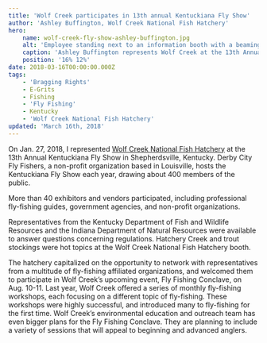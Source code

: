```yaml
---
title: 'Wolf Creek participates in 13th annual Kentuckiana Fly Show'
author: 'Ashley Buffington, Wolf Creek National Fish Hatchery'
hero:
    name: wolf-creek-fly-show-ashley-buffington.jpg
    alt: 'Employee standing next to an information booth with a beaming smile.'
    caption: 'Ashley Buffington represents Wolf Creek at the 13th Annual Kentuckiana Fly Show.  Photo by USFWS.'
    position: '16% 12%'
date: 2018-03-16T00:00:00.000Z
tags:
    - 'Bragging Rights'
    - E-Grits
    - Fishing
    - 'Fly Fishing'
    - Kentucky
    - 'Wolf Creek National Fish Hatchery'
updated: 'March 16th, 2018'
---
```


On Jan. 27, 2018, I represented [Wolf Creek National Fish Hatchery](https://www.fws.gov/wolfcreek) at the 13th Annual Kentuckiana Fly Show in Shepherdsville, Kentucky. Derby City Fly Fishers, a non-profit organization based in Louisville, hosts the Kentuckiana Fly Show each year, drawing about 400 members of the public.

More than 40 exhibitors and vendors participated, including professional fly-fishing guides,  government agencies, and non-profit organizations.

Representatives from the Kentucky Department of Fish and Wildlife Resources and the Indiana Department of Natural Resources were available to answer questions concerning regulations. Hatchery Creek and trout stockings were hot topics at the Wolf Creek National Fish Hatchery booth.

The hatchery capitalized on the opportunity to network with representatives from a multitude of fly-fishing affiliated organizations, and welcomed them to participate in Wolf Creek’s upcoming event, Fly Fishing Conclave, on Aug. 10-11.  Last year, Wolf Creek offered a series of monthly fly-fishing workshops, each focusing on a different topic of fly-fishing. These workshops were highly successful, and introduced many to fly-fishing for the first time. Wolf Creek’s environmental education and outreach team has even bigger plans for the Fly Fishing Conclave.  They are planning to include a variety of sessions that will appeal to beginning and advanced anglers.
